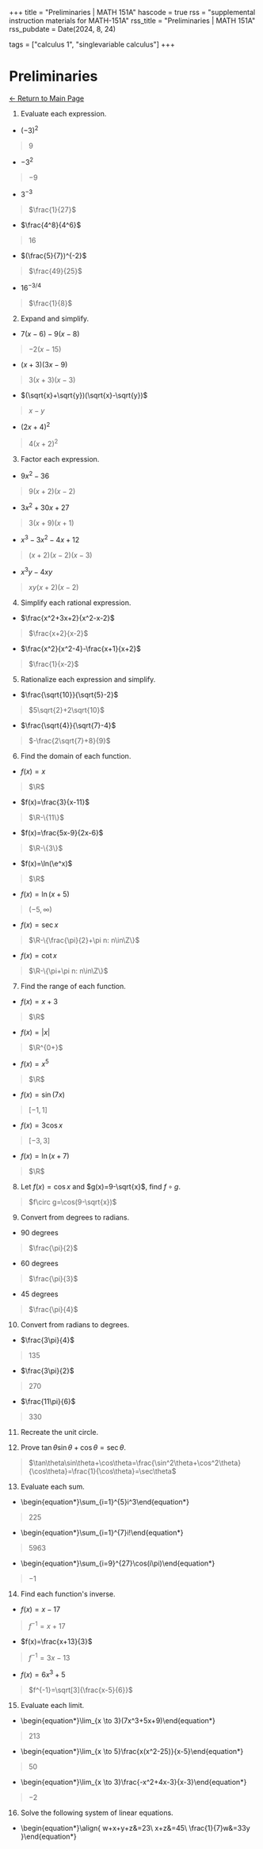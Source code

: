 +++
title = "Preliminaries | MATH 151A"
hascode = true
rss = "supplemental instruction materials for MATH-151A"
rss_title = "Preliminaries | MATH 151A"
rss_pubdate = Date(2024, 8, 24)

tags = ["calculus 1", "singlevariable calculus"]
+++

# Preliminaries

[$\leftarrow$ Return to Main Page](../)

1) Evaluate each expression.
- $(-3)^2$
> $9$
- $-3^2$
> $-9$
- $3^{-3}$
> $\frac{1}{27}$
- $\frac{4^8}{4^6}$
> $16$
- $(\frac{5}{7})^{-2}$
> $\frac{49}{25}$
- $16^{-3/4}$
> $\frac{1}{8}$

2) Expand and simplify.
- $7(x-6)-9(x-8)$
> $-2(x-15)$
- $(x+3)(3x-9)$
> $3(x+3)(x-3)$
- $(\sqrt{x}+\sqrt{y})(\sqrt{x}-\sqrt{y})$
> $x-y$
- $(2x+4)^2$
> $4(x+2)^2$

3) Factor each expression.
- $9x^2-36$
> $9(x+2)(x-2)$
- $3x^2+30x+27$
> $3(x+9)(x+1)$
- $x^3-3x^2-4x+12$
> $(x+2)(x-2)(x-3)$
- $x^3y-4xy$
> $xy(x+2)(x-2)$

4) Simplify each rational expression.
- $\frac{x^2+3x+2}{x^2-x-2}$
> $\frac{x+2}{x-2}$
- $\frac{x^2}{x^2-4}-\frac{x+1}{x+2}$
> $\frac{1}{x-2}$

5) Rationalize each expression and simplify.
- $\frac{\sqrt{10}}{\sqrt{5}-2}$
> $5\sqrt{2}+2\sqrt{10}$
- $\frac{\sqrt{4}}{\sqrt{7}-4}$
> $-\frac{2\sqrt{7}+8}{9}$

6) Find the domain of each function.
- $f(x)=x$
> $\R$
- $f(x)=\frac{3}{x-11}$
> $\R-\{11\}$
- $f(x)=\frac{5x-9}{2x-6}$
> $\R-\{3\}$
- $f(x)=\ln(\e^x)$
> $\R$
- $f(x)=\ln(x+5)$
> $(-5,\infty)$
- $f(x)=\sec{x}$
> $\R-\{\frac{\pi}{2}+\pi n: n\in\Z\}$
- $f(x)=\cot{x}$
> $\R-\{\pi+\pi n: n\in\Z\}$

7) Find the range of each function.
- $f(x)=x+3$
> $\R$
- $f(x)=|x|$
> $\R^{0+}$
- $f(x)=x^5$
> $\R$
- $f(x)=\sin(7x)$
> $[-1,1]$
- $f(x)=3\cos{x}$
> $[-3,3]$
- $f(x)=\ln(x+7)$
> $\R$

8) Let $f(x)=\cos{x}$ and $g(x)=9-\sqrt{x}$, find $f\circ g$.
> $f\circ g=\cos(9-\sqrt{x})$

9) Convert from degrees to radians.
- $90$ degrees
> $\frac{\pi}{2}$
- $60$ degrees
> $\frac{\pi}{3}$
- $45$ degrees
> $\frac{\pi}{4}$

10) Convert from radians to degrees.
- $\frac{3\pi}{4}$
> $135$
- $\frac{3\pi}{2}$
> $270$
- $\frac{11\pi}{6}$
> $330$

11) Recreate the unit circle.

12) Prove $\tan\theta\sin\theta+\cos\theta=\sec\theta$.
> $\tan\theta\sin\theta+\cos\theta=\frac{\sin^2\theta+\cos^2\theta}{\cos\theta}=\frac{1}{\cos\theta}=\sec\theta$

13) Evaluate each sum.
- \begin{equation*}\sum_{i=1}^{5}i^3\end{equation*}
> $225$
- \begin{equation*}\sum_{i=1}^{7}i!\end{equation*}
> $5963$
- \begin{equation*}\sum_{i=9}^{27}\cos(i\pi)\end{equation*}
> $-1$

14) Find each function's inverse.
- $f(x)=x-17$
> $f^{-1}=x+17$
- $f(x)=\frac{x+13}{3}$
> $f^{-1}=3x-13$
- $f(x)=6x^3+5$
> $f^{-1}=\sqrt[3]{\frac{x-5}{6}}$

15) Evaluate each limit.
- \begin{equation*}\lim_{x \to 3}(7x^3+5x+9)\end{equation*}
> $213$
- \begin{equation*}\lim_{x \to 5}\frac{x(x^2-25)}{x-5}\end{equation*}
> $50$
- \begin{equation*}\lim_{x \to 3}\frac{-x^2+4x-3}{x-3}\end{equation*}
> $-2$

16) Solve the following system of linear equations.
- \begin{equation*}\align{
    w+x+y+z&=23\\
    x+z&=45\\
    \frac{1}{7}w&=33y
  }\end{equation*}
